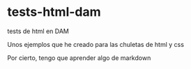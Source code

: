 # tests-html-dam
tests de html en DAM

Unos ejemplos que he creado para las chuletas de html y css 

Por cierto, tengo que aprender algo de markdown

